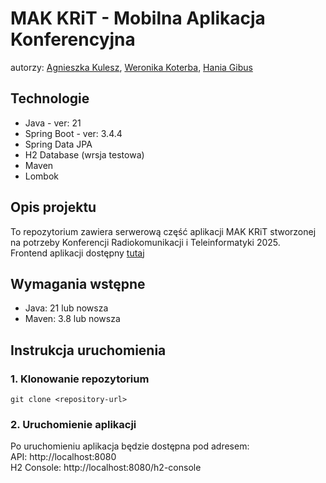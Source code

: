 # MAK KRiT - Mobilna Aplikacja Konferencyjna 
autorzy: [Agnieszka Kulesz](https://github.com/agatherat), [Weronika Koterba](https://github.com/weronikakoterba), [Hania Gibus](https://github.com/haniagibus)

## Technologie
- Java - ver: 21
- Spring Boot - ver: 3.4.4
- Spring Data JPA
- H2 Database (wrsja testowa)
- Maven
- Lombok

## Opis projektu
To repozytorium zawiera serwerową część aplikacji MAK KRiT stworzonej na potrzeby Konferencji Radiokomunikacji i Teleinformatyki 2025.
<br/>Frontend aplikacji dostępny [tutaj](https://github.com/haniagibus/KRiT_2025_app)

## Wymagania wstępne
- Java: 21 lub nowsza
- Maven: 3.8 lub nowsza

## Instrukcja uruchomienia
### 1. Klonowanie repozytorium
```git clone <repository-url>```

### 2. Uruchomienie aplikacji
Po uruchomieniu aplikacja będzie dostępna pod adresem:
<br/>API: http://localhost:8080
<br/>H2 Console: http://localhost:8080/h2-console
